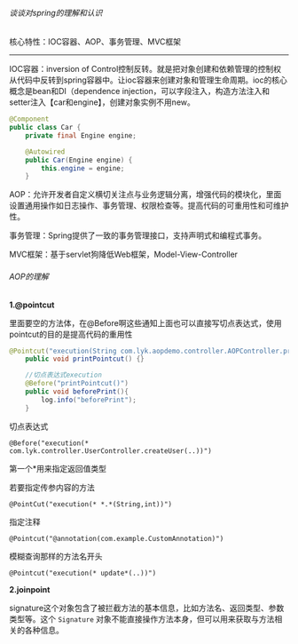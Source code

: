 ###### 谈谈对spring的理解和认识

核心特性：IOC容器、AOP、事务管理、MVC框架

---

IOC容器：inversion of Control控制反转。就是把对象创建和依赖管理的控制权从代码中反转到spring容器中。让ioc容器来创建对象和管理生命周期。ioc的核心概念是bean和DI（dependence injection，可以字段注入，构造方法注入和setter注入【car和engine】，创建对象实例不用new。

```java
@Component
public class Car {
    private final Engine engine;

    @Autowired
    public Car(Engine engine) {
        this.engine = engine;
    }

```

AOP：允许开发者自定义横切关注点与业务逻辑分离，增强代码的模块化，里面设置通用操作如日志操作、事务管理、权限检查等。提高代码的可重用性和可维护性。

事务管理：Spring提供了一致的事务管理接口，支持声明式和编程式事务。

MVC框架：基于servlet狗降低Web框架，Model-View-Controller



###### AOP的理解

**1.@pointcut**

里面要空的方法体，在@Before啊这些通知上面也可以直接写切点表达式，使用pointcut的目的是提高代码的重用性

```java
@Pointcut("execution(String com.lyk.aopdemo.controller.AOPController.printWords(..))")
    public void printPointcut() {}

    //切点表达式execution
    @Before("printPointcut()")
    public void beforePrint(){
        log.info("beforePrint");
    }
```

切点表达式

`@Before("execution(* com.lyk.controller.UserController.createUser(..))")`

第一个*用来指定返回值类型

若要指定传参内容的方法

`@PointCut("execution(* *.*(String,int))")`

指定注释

`@Pointcut("@annotation(com.example.CustomAnnotation)")`

模糊查询那样的方法名开头

`@Pointcut("execution(* update*(..))")`

**2.joinpoint**

signature这个对象包含了被拦截方法的基本信息，比如方法名、返回类型、参数类型等。这个 `Signature` 对象不能直接操作方法本身，但可以用来获取与方法相关的各种信息。